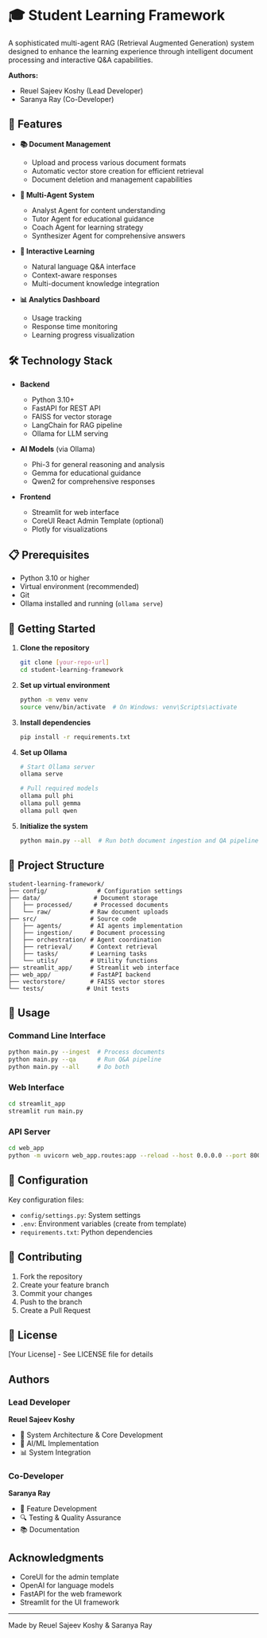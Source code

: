 # 🎓 Student Learning Framework

A sophisticated multi-agent RAG (Retrieval Augmented Generation) system designed to enhance the learning experience through intelligent document processing and interactive Q&A capabilities.

**Authors:**
- Reuel Sajeev Koshy (Lead Developer)
- Saranya Ray (Co-Developer)

## 🌟 Features

- **📚 Document Management**
  - Upload and process various document formats
  - Automatic vector store creation for efficient retrieval
  - Document deletion and management capabilities

- **🤖 Multi-Agent System**
  - Analyst Agent for content understanding
  - Tutor Agent for educational guidance
  - Coach Agent for learning strategy
  - Synthesizer Agent for comprehensive answers

- **💬 Interactive Learning**
  - Natural language Q&A interface
  - Context-aware responses
  - Multi-document knowledge integration

- **📊 Analytics Dashboard**
  - Usage tracking
  - Response time monitoring
  - Learning progress visualization

## 🛠️ Technology Stack

- **Backend**
  - Python 3.10+
  - FastAPI for REST API
  - FAISS for vector storage
  - LangChain for RAG pipeline
  - Ollama for LLM serving

- **AI Models** (via Ollama)
  - Phi-3 for general reasoning and analysis
  - Gemma for educational guidance
  - Qwen2 for comprehensive responses

- **Frontend**
  - Streamlit for web interface
  - CoreUI React Admin Template (optional)
  - Plotly for visualizations

## 📋 Prerequisites

- Python 3.10 or higher
- Virtual environment (recommended)
- Git
- Ollama installed and running (`ollama serve`)

## 🚀 Getting Started

1. **Clone the repository**
   ```bash
   git clone [your-repo-url]
   cd student-learning-framework
   ```

2. **Set up virtual environment**
   ```bash
   python -m venv venv
   source venv/bin/activate  # On Windows: venv\Scripts\activate
   ```

3. **Install dependencies**
   ```bash
   pip install -r requirements.txt
   ```

4. **Set up Ollama**
   ```bash
   # Start Ollama server
   ollama serve

   # Pull required models
   ollama pull phi
   ollama pull gemma
   ollama pull qwen
   ```

5. **Initialize the system**
   ```bash
   python main.py --all  # Run both document ingestion and QA pipeline
   ```

## 📂 Project Structure

```
student-learning-framework/
├── config/              # Configuration settings
├── data/               # Document storage
│   ├── processed/      # Processed documents
│   └── raw/           # Raw document uploads
├── src/               # Source code
│   ├── agents/        # AI agents implementation
│   ├── ingestion/     # Document processing
│   ├── orchestration/ # Agent coordination
│   ├── retrieval/     # Context retrieval
│   ├── tasks/         # Learning tasks
│   └── utils/         # Utility functions
├── streamlit_app/     # Streamlit web interface
├── web_app/           # FastAPI backend
├── vectorstore/       # FAISS vector stores
└── tests/            # Unit tests
```

## 🎯 Usage

### Command Line Interface
```bash
python main.py --ingest  # Process documents
python main.py --qa      # Run Q&A pipeline
python main.py --all     # Do both
```

### Web Interface
```bash
cd streamlit_app
streamlit run main.py
```

### API Server
```bash
cd web_app
python -m uvicorn web_app.routes:app --reload --host 0.0.0.0 --port 8005
```

## 🔧 Configuration

Key configuration files:
- `config/settings.py`: System settings
- `.env`: Environment variables (create from template)
- `requirements.txt`: Python dependencies

## 🤝 Contributing

1. Fork the repository
2. Create your feature branch
3. Commit your changes
4. Push to the branch
5. Create a Pull Request

## 📝 License

[Your License] - See LICENSE file for details

##  Authors

### Lead Developer
**Reuel Sajeev Koshy**
- 🌟 System Architecture & Core Development
- 🤖 AI/ML Implementation
- 📊 System Integration

### Co-Developer
**Saranya Ray**
- 🎯 Feature Development
- 🔍 Testing & Quality Assurance
- 📚 Documentation

## Acknowledgments

- CoreUI for the admin template
- OpenAI for language models
- FastAPI for the web framework
- Streamlit for the UI framework

---
Made by Reuel Sajeev Koshy & Saranya Ray
